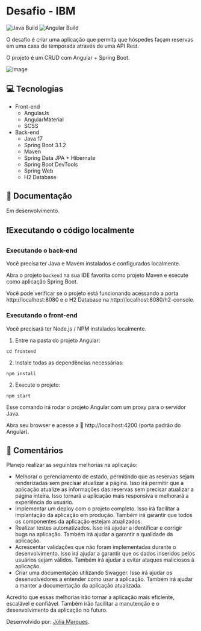# Desafio - IBM
![Java Build](https://github.com/loiane/crud-angular-spring/actions/workflows/maven.yml/badge.svg?branch=main)
![Angular Build](https://github.com/loiane/crud-angular-spring/actions/workflows/angular.yml/badge.svg?branch=main)

O desafio é criar uma aplicação que permita que hóspedes façam reservas em uma casa de temporada através de uma API Rest. 

O projeto é um CRUD com Angular + Spring Boot.

![image](https://github.com/juliamarqss/desafio-ibm-bootcamp-reservas/assets/99684837/33e3200c-e620-42ec-a124-4e2d9577c037)

## 💻 Tecnologias
- Front-end
  - AngularJs
  - AngularMaterial
  - SCSS
- Back-end
  - Java 17
  - Spring Boot 3.1.2
  - Maven
  - Spring Data JPA + Hibernate
  - Spring Boot DevTools
  - Spring Web
  - H2 Database

## 📝 Documentação 
Em desenvolvimento.

## ❗️Executando o código localmente

### Executando o back-end

Você precisa ter Java e Mavem instalados e configurados localmente.

Abra o projeto `backend` na sua IDE favorita como projeto Maven e execute como aplicação Spring Boot.

Você pode verificar se o projeto está funcionando acessando a porta http://localhost:8080 e o H2 Database na http://localhost:8080/h2-console.

### Executando o front-end
Você precisará ter Node.js / NPM instalados localmente.

1. Entre na pasta do projeto Angular:
```
cd frontend
```
2. Instale todas as dependências necessárias:
```
npm install
```
2. Execute o projeto:
```
npm start
```
Esse comando irá rodar o projeto Angular com um proxy para o servidor Java.

Abra seu browser e acesse a 🚪 http://localhost:4200 (porta padrão do Angular).

## 📝 Comentários

Planejo realizar as seguintes melhorias na aplicação:

- Melhorar o gerenciamento de estado, permitindo que as reservas sejam renderizadas sem precisar atualizar a página. Isso irá permitir que a aplicação atualize as informações das reservas sem precisar atualizar a página inteira. Isso tornará a aplicação mais responsiva e melhorará a experiência do usuário.
- Implementar um deploy com o projeto completo. Isso irá facilitar a implantação da aplicação em produção. Também irá garantir que todos os componentes da aplicação estejam atualizados.
- Realizar testes automatizados. Isso irá ajudar a identificar e corrigir bugs na aplicação. Também irá ajudar a garantir a qualidade da aplicação.
- Acrescentar validações que não foram implementadas durante o desenvolvimento. Isso irá ajudar a garantir que os dados inseridos pelos usuários sejam válidos. Também irá ajudar a evitar ataques maliciosos à aplicação.
- Criar uma documentação utilizando Swagger. Isso irá ajudar os desenvolvedores a entender como usar a aplicação. Também irá ajudar a manter a documentação da aplicação atualizada.

Acredito que essas melhorias irão tornar a aplicação mais eficiente, escalável e confiável. Também irão facilitar a manutenção e o desenvolvimento da aplicação no futuro.

Desenvolvido por: [Júlia Marques](https://www.linkedin.com/in/marques-julia/).
